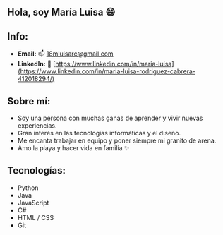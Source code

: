## Hola, soy María Luisa 😄

## Info:
* **Email:** 📫 18mluisarc@gmail.com
* **LinkedIn:** 💬 [https://www.linkedin.com/in/maria-luisa](https://www.linkedin.com/in/maria-luisa-rodriguez-cabrera-412018294/)

## Sobre mí:

* Soy una persona con muchas ganas de aprender y vivir nuevas experiencias.
* Gran interés en las tecnologías informáticas y el diseño.
* Me encanta trabajar en equipo y poner siempre mi granito de arena.
* Amo la playa y hacer vida en familia ✨


## Tecnologías:

* Python 
* Java
* JavaScript
* C#
* HTML / CSS
* Git
